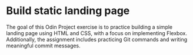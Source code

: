 # Build static landing page
The goal of this Odin Project exercise is to practice building a simple landing page using HTML and CSS, with a focus on implementing Flexbox. Additionally, the assignment includes practicing Git commands and writing meaningful commit messages.